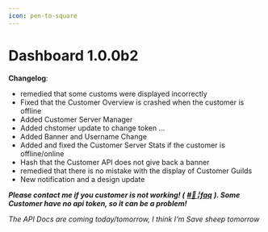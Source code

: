 ```yaml
---
icon: pen-to-square
---
```


# Dashboard 1.0.0b2

**Changelog**:

* remedied that some customs were displayed incorrectly
* Fixed that the Customer Overview is crashed when the customer is offline
* Added Customer Server Manager
* Added chstomer update to change token ...
* Added Banner and Username Change
* Added and fixed the Customer Server Stats if the customer is offline/online
* Hash that the Customer API does not give back a banner
* remedied that there is no mistake with the display of Customer Guilds
* New notification and a design update

_**Please contact me if you customer is not working! (**_ [_**#📔╎faq**_](https://discord.com/channels/1084507523492626522/1163770371963633757) _**). Some Customer have no api token, so it can be a problem!**_

_The API Docs are coming today/tomorrow, I think I'm Save sheep tomorrow_
